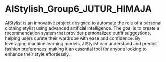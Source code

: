 # AIStylish_Group6_JUTUR_HIMAJA
AIStylist is an innovative project designed to automate the role of a personal clothing stylist using advanced artificial intelligence. The goal is to create a recommendation system that provides personalized outfit suggestions, helping users curate their wardrobe with ease and confidence. By leveraging machine learning models, AIStylist can understand and predict fashion preferences, making it an essential tool for anyone looking to enhance their style effortlessly.
